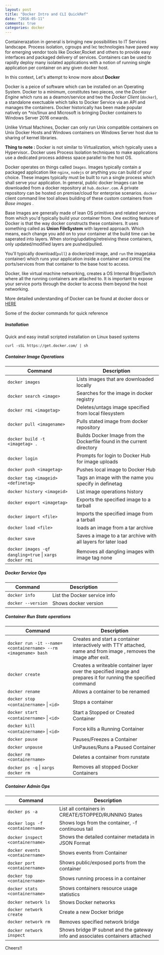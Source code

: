 ```yaml
---
layout: post
title: "Docker Intro and CLI QuickRef"
date: "2016-05-11"
comments: true
categories: docker
---
```


Containerazation in general is bringing new possibilities to IT Services landscape. Process isolation, cgroups and lxc technologies have paved way for emerging vendor tools like Docker,Rocket and others to provide easy interfaces and packaged delivery of services. Containers can be used to rapidly deploy many isolated applications with a notion of running single application per container on any given docker host. 

In this context, Let's attempt to know more about **Docker**

Docker is a peice of software which can be installed on an Operating System. Docker to a minimum, constitutes two pieces, one the _Docker Engine_ which runs as a deamon/service and two the _Docker Client_ (`docker`), a standalone exectuable which talks to Docker Service via an API and manages the containers. Docker historically has been made popular natively on *nix/linux and Microsoft is bringing Docker containers to Windows Server 2016 onwards.

Unlike Virtual Machines, Docker can only run Unix compatible containers on Unix Docker Hosts and Windows containers on Windows Server host due to sharing of kernel libraries.

**Thing to note :** Docker is not similar to Virtualization, which typically uses a Hypervisor.. Docker uses Process Isolation techniques to make applications use a dedicated process address space parallel to the host OS.

Docker operates on things called `Images`. Images typically contain a packaged application like `nginx`, `nodejs` or anything you can build of your choice. These images typically must be built to run a single process which shall serve your application.  In general, public docker Images can be downloaded from a docker repository at `hub.docker.com`.  A private repository can be hosted on premise/cloud for enterprise scenarios. `docker` client command line tool allows building of these custom containers from *Base images* .

Base Images are generally made of lean OS primitives and related services from which you'd typically build your container from. One exciting feature of Docker is that the way docker constructs these containers. It uses something called as __Union FileSystem__ with layered approach. Which means, each change you add on to your container at the build time can be saperated into layers. When storing/updating/retreiving these containers, only updated/modified layers are pushed/pulled.

You'll typically download(`pull`) a dockerized image, and `run` the image(aka container) which runs your application inside a container and `EXPOSE` the ports/services from that container to the base host to access.

Docker, like virtual machine networking, creates a OS Internal Brige/Switch where all the running containers are attached to. It is important to expose your service ports through the docker to access them beyond the host networking. 

More detailed understanding of Docker can be found at docker docs or [HERE](http://etherealmind.com/basics-docker-containers-hypervisors-coreos/)

Some of the docker commands for quick reference

##### Installation

Quick and easy install scripted installation on Linux based systems

```curl -sSL https://get.docker.com/ | sh```


##### Container Image Operations

| Command                                           | Description                                                            |
|--------------------------------------------------|------------------------------------------------------------------------|
| `docker images`                                      | Lists images that are downloaded locally                               |
| `docker search <image>`                              | Searches for the image in docker registry                              |
| `docker rmi <imagetag>`                              | Deletes/untags image specified from local filesystem                   |
| `docker pull <imagename>`                            | Pulls stated image from docker repository                              |
| `docker build -t <imagetag> .`                       | Builds Docker Image from the Dockerfile found in the current directory |
| `docker login`                                       | Prompts for login to Docker Hub for image uploads                      |
| `docker push <imagetag>`                             | Pushes local image to Docker Hub                                       |
| `docker tag <imageid> <definetag>`                   | Tags an image with the name you specify in definetag                   |
| `docker history <imageid>`                           | List image operations history                                          |
| `docker export <imagetag>`                           | Exports the specified image to a tarball                               |
| `docker import <file>`                               | Imports the specified image from a tarball                             |
| `docker load <file>`                                 | loads an image from a tar archive                                      |
| `docker save`                                        | Saves a image to a tar archive with all layers for later load          |
| `docker images -qf dangling=true` &#124; `xargs docker rmi` | Removes all dangling images with image tag none                 |

##### Docker Service Ops

| Command            | Description                  |
|------------------|------------------------------|
| `docker info`      | List the Docker service info |
| `docker --version` | Shows docker version         |


##### Container Run State operations

|                           Command                           | Description                                                                                                        |
|-----------------------------------------------------------|--------------------------------------------------------------------------------------------------------------------|
| `docker run -it --name=<containername> --rm <imagename> bash` | Creates and start a container interactively with TTY attached, name and from image , removes the image after exit. |
| `docker create`                                               | Creates a writeable container layer over the specified image and prepares it for running the specified command     |
| `docker rename`                                               | Allows a container to be renamed                                                                                   |
| `docker stop <containername>` &#124; `<id>`                           | Stops a container                                                                                                  |
| `docker start <containername>` &#124; `<id>`                          | Start a Stopped or Created Container                                                                               |
| `docker kill <containername>` &#124; `<id>`                           | Force kills a Running Container                                                                                    |
| `docker pause`                                                | Pauses/Freezes a Container                                                                                         |
| `docker unpause`                                              | UnPauses/Runs a Paused Container                                                                                   |
| `docker rm <containername>`                                   | Deletes a container from runstate                                                                                  |
| `docker ps -q` &#124; `xargs docker rm`                              | Removes all stopped Docker Containers                                                                              |

##### Container Admin Ops

|             Command            | Description                                                                    |
|------------------------------|--------------------------------------------------------------------------------|
| `docker ps -a`                   | List all containers in CREATE/STOPPED/RUNNING States                           |
| `docker logs -f <containername>` | Shows logs from the container, -f continuous tail                              |
| `docker inspect <containername>` | Shows the detailed container metadata in JSON Format                           |
| `docker events <containername>`  | Shows events from Container                                                    |
| `docker port <containername>`    | Shows public/exposed ports from the container                                  |
| `docker top <containername>`     | Shows running process in a container                                           |
| `docker stats <containername>`   | Shows containers resource usage statistics                                     |
| `docker network ls`              | Shows Docker networks                                                          |
| `docker network create`          | Create a new Docker bridge                                                     |
| `docker network rm`              | Removes specified network bridge                                               |
| `docker network inspect`         | Shows bridge IP subnet and the gateway info and associates containers attached |

Cheers!!